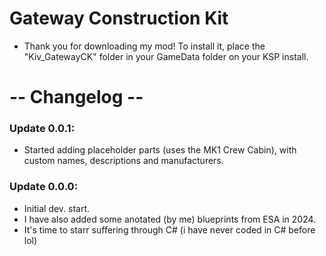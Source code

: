 # Gateway Construction Kit
- Thank you for downloading my mod! To install it, place the "Kiv_GatewayCK" folder in your GameData folder on your KSP install.
# -- Changelog --
### Update 0.0.1:
- Started adding placeholder parts (uses the MK1 Crew Cabin), with custom names, descriptions and manufacturers.
### Update 0.0.0:
- Initial dev. start.
- I have also added some anotated (by me) blueprints from ESA in 2024.
- It's time to starr suffering through C# (i have never coded in C# before lol)
